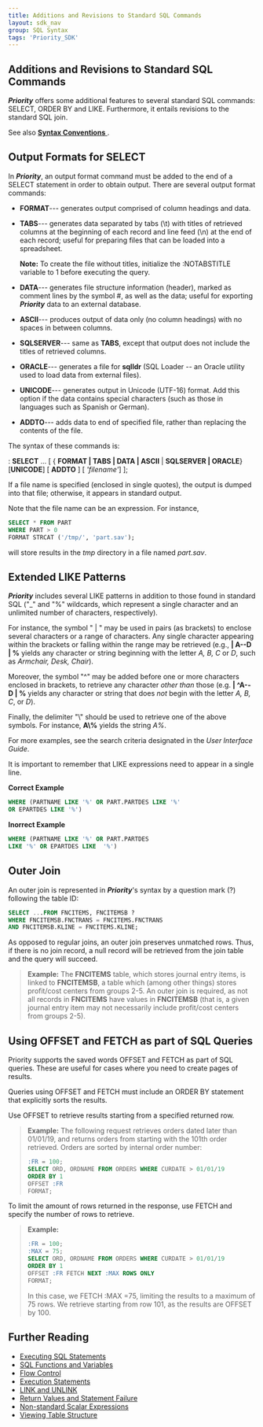 ```yaml
---
title: Additions and Revisions to Standard SQL Commands
layout: sdk_nav
group: SQL Syntax
tags: 'Priority_SDK'
---
```


## Additions and Revisions to Standard SQL Commands 

***Priority*** offers some additional features to several standard SQL
commands: SELECT, ORDER BY and LIKE. Furthermore, it entails revisions
to the standard SQL join.

See also [ **Syntax Conventions** ](SQL-Syntax#Syntax-Conventions ).

## Output Formats for SELECT 

In ***Priority***, an output format command must be added to the end of
a SELECT statement in order to obtain output. There are several output
format commands:

-   **FORMAT**--- generates output comprised of column headings and
    data.
-   **TABS**--- generates data separated by tabs (\\t) with titles of
    retrieved columns at the beginning of each record and line feed
    (\\n) at the end of each record; useful for preparing files that can
    be loaded into a spreadsheet.

    **Note:** To create the file without titles, initialize the
    :NOTABSTITLE variable to 1 before executing the query.

-   **DATA**--- generates file structure information (header), marked as
    comment lines by the symbol #, as well as the data; useful for
    exporting ***Priority*** data to an external database.
-   **ASCII**--- produces output of data only (no column headings) with
    no spaces in between columns.
-   **SQLSERVER**--- same as **TABS**, except that output does not
    include the titles of retrieved columns.
-   **ORACLE**--- generates a file for **sqlldr** (SQL Loader -- an
    Oracle utility used to load data from external files).
-   **UNICODE**--- generates output in Unicode (UTF-16) format. Add this option if the data contains special characters (such as those in languages such as Spanish or German).
-   **ADDTO**--- adds data to end of specified file, rather than
    replacing the contents of the file.

The syntax of these commands is:

:   **SELECT** \... \[ { **FORMAT \| TABS \| DATA \| ASCII** \|
    **SQLSERVER \| ORACLE**} \[**UNICODE**\] \[ **ADDTO** \] \[
    *\'filename\'*\] \];

If a file name is specified (enclosed in single quotes), the output is
dumped into that file; otherwise, it appears in standard output.

Note that the file name can be an expression. For instance,

```sql
SELECT * FROM PART
WHERE PART > 0 
FORMAT STRCAT ('/tmp/', 'part.sav'); 
```

will store results in the *tmp* directory in a file named *part.sav*.

## Extended LIKE Patterns 

***Priority*** includes several LIKE patterns in addition to those found
in standard SQL ("\_" and "%" wildcards, which represent a single
character and an unlimited number of characters, respectively).

For instance, the symbol " \| " may be used in pairs (as brackets) to
enclose several characters or a range of characters. Any single
character appearing within the brackets or falling within the range may
be retrieved (e.g., **\| A--D \| %** yields any character or string
beginning with the letter *A, B, C* or *D*, such as *Armchair, Desk,
Chair*).

Moreover, the symbol "\^" may be added before one or more characters
enclosed in brackets, to retrieve any character *other than* those (e.g. **\| \^A--D \| %** yields any character or string that does *not* begin
with the letter *A, B, C*, or *D*).

Finally, the delimiter "\\" should be used to retrieve one of the above
symbols. For instance, **A\\%** yields the string *A%*.

For more examples, see the search criteria designated in the *User
Interface Guide*.

It is important to remember that LIKE expressions need to appear in a
single line.

**Correct Example**

```sql
WHERE (PARTNAME LIKE '%' OR PART.PARTDES LIKE '%' 
OR EPARTDES LIKE '%')
```

**Inorrect Example**

```sql
WHERE (PARTNAME LIKE '%' OR PART.PARTDES 
LIKE '%' OR EPARTDES LIKE  '%')
```

## Outer Join 

An outer join is represented in ***Priority***'s syntax by a question
mark (?) following the table ID:

```sql
SELECT ...FROM FNCITEMS, FNCITEMSB ?
WHERE FNCITEMSB.FNCTRANS = FNCITEMS.FNCTRANS
AND FNCITEMSB.KLINE = FNCITEMS.KLINE;
```

As opposed to regular joins, an outer join preserves unmatched rows.
Thus, if there is no join record, a null record will be retrieved from
the join table and the query will succeed.

> **Example:** The **FNCITEMS** table, which stores journal entry items,
> is linked to **FNCITEMSB**, a table which (among other things) stores
> profit/cost centers from groups 2-5. An outer join is required, as not
> all records in **FNCITEMS** have values in **FNCITEMSB** (that is, a
> given journal entry item may not necessarily include profit/cost
> centers from groups 2-5).

## Using OFFSET and FETCH as part of SQL Queries 

Priority supports the saved words OFFSET and FETCH as part of SQL
queries. These are useful for cases where you need to create pages of
results.

Queries using OFFSET and FETCH must include an ORDER BY statement that
explicitly sorts the results.

Use OFFSET to retrieve results starting from a specified returned row.

> **Example:** The following request retrieves orders dated later than
> 01/01/19, and returns orders from starting with the 101th order
> retrieved. Orders are sorted by internal order number:
>
> ```sql
> :FR = 100;
> SELECT ORD, ORDNAME FROM ORDERS WHERE CURDATE > 01/01/19
> ORDER BY 1
> OFFSET :FR
> FORMAT;
> ```

To limit the amount of rows returned in the response, use FETCH and
specify the number of rows to retrieve.

> **Example:**
>
> ```sql
> :FR = 100;
> :MAX = 75;
> SELECT ORD, ORDNAME FROM ORDERS WHERE CURDATE > 01/01/19
> ORDER BY 1
> OFFSET :FR FETCH NEXT :MAX ROWS ONLY
> FORMAT;
> ```
>
> In this case, we FETCH :MAX =75, limiting the results to a maximum of
> 75 rows. We retrieve starting from row 101, as the results are OFFSET
> by 100.

## Further Reading 

-   [Executing SQL Statements](Executing-SQL-Statements )
-   [SQL Functions and
    Variables](SQL-Functions-Variables )
-   [Flow Control](Flow-Control )
-   [Execution Statements](Execution-Statements )
-   [LINK and UNLINK](Link-Unlink )
-   [Return Values and Statement
    Failure](RETVAL-Values )
-   [Non-standard Scalar
    Expressions](Scalar-Expressions )
-   [Viewing Table Structure](TableStructure )
